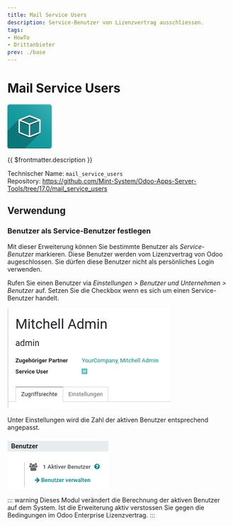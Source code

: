 ```yaml
---
title: Mail Service Users
description: Service-Benutzer von Lizenzvertrag ausschliessen.
tags:
- HowTo
- Drittanbieter
prev: ./base
---
```

# Mail Service Users
![icon_oms_box](attachments/icon_oms_box.png)

{{ $frontmatter.description }}

Technischer Name: `mail_service_users`\
Repository: <https://github.com/Mint-System/Odoo-Apps-Server-Tools/tree/17.0/mail_service_users>

## Verwendung

### Benutzer als Service-Benutzer festlegen

Mit dieser Erweiterung können Sie bestimmte Benutzer als *Service-Benutzer* markieren. Diese Benutzer werden vom Lizenzvertrag von Odoo augeschlossen. Sie dürfen diese Benutzer nicht als persönliches Login verwenden.

Rufen Sie einen Benutzer via *Einstellungen > Benutzer und Unternehmen > Benutzer* auf. Setzen Sie die Checkbox wenn es sich um einen Service-Benutzer handelt.

![](attachments/Mail%20Service%20Users.png)

Unter Einstellungen wird die Zahl der aktiven Benutzer entsprechend angepasst.

![](attachments/Mail%20Service%20Users%20Einstellungen.png)

::: warning
Dieses Modul verändert die Berechnung der aktiven Benutzer auf dem System. Ist die Erweiterung aktiv verstossen Sie gegen die Bedingungen im Odoo Enterprise Lizenzvertrag. 
:::